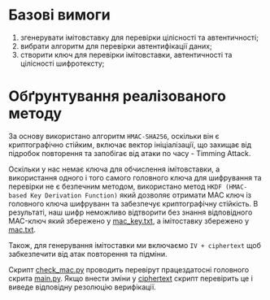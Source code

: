 # Базові вимоги

1. згенерувати імітовставку для перевірки цілісності та автентичності;
2. вибрати алгоритм для перевірки автентифікації даних;
2. створити ключ для перевірки імітовставки, автентичності та цілісності шифротексту;

# Обґрунтування реалізованого методу

За основу використано алгоритм `HMAC-SHA256`, оскільки він є криптографічно стійким, включає вектор ініціалізації, що захищає від підробок повторення та запобігає від атаки по часу - Timming Attack.

Оскільки у нас немає ключа для обчислення імітовставки, а використання одного і того самого головного ключа для шифрування та перевірки не є безпечним методом, використано метод `HKDF (HMAC-based Key Derivation Function)` який дозволяє отримати MAC ключ із головного ключа шифруванн та забезпечує криптографічну стійкість. В результаті, наш шифр неможливо відтворити без знання відповідного MAC-ключ який збережено у [mac_key.txt](https://github.com/Zavada-Nazarii/Cryptography-course/blob/master/lesson-5/Task%202/mac_key.txt), а імітоставку збережено у [mac.txt](https://github.com/Zavada-Nazarii/Cryptography-course/blob/master/lesson-5/Task%202/mac.txt).

Також, для генерування імітоставки ми включаємо `IV + ciphertext` щоб забкезпечити від атак повторення та підміни.

Скрипт [check_mac.py](https://github.com/Zavada-Nazarii/Cryptography-course/blob/master/lesson-5/Task%202/check_mac.py) проводить перевірут працездатосні головного скрита [main.py](https://github.com/Zavada-Nazarii/Cryptography-course/blob/master/lesson-5/Task%202/main.py). Якщо внести зміни у [ciphertext](https://github.com/Zavada-Nazarii/Cryptography-course/blob/master/lesson-5/Task%202/ciphertext.txt) скрипт перевірить це і виведе відповідну резолюцію верифікації.
